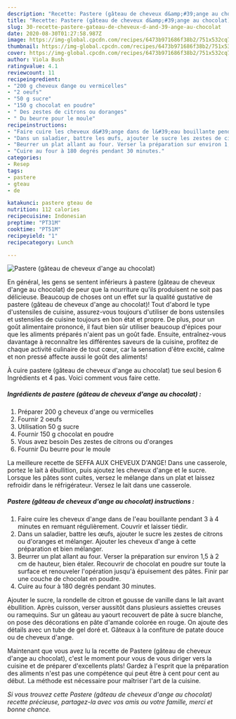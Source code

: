 ```yaml
---
description: "Recette: Pastere (gâteau de cheveux d&amp;#39;ange au chocolat)"
title: "Recette: Pastere (gâteau de cheveux d&amp;#39;ange au chocolat)"
slug: 30-recette-pastere-gateau-de-cheveux-d-and-39-ange-au-chocolat
date: 2020-08-30T01:27:58.987Z
image: https://img-global.cpcdn.com/recipes/6473b971686f38b2/751x532cq70/pastere-gateau-de-cheveux-dange-au-chocolat-photo-principale-de-la-recette.jpg
thumbnail: https://img-global.cpcdn.com/recipes/6473b971686f38b2/751x532cq70/pastere-gateau-de-cheveux-dange-au-chocolat-photo-principale-de-la-recette.jpg
cover: https://img-global.cpcdn.com/recipes/6473b971686f38b2/751x532cq70/pastere-gateau-de-cheveux-dange-au-chocolat-photo-principale-de-la-recette.jpg
author: Viola Bush
ratingvalue: 4.1
reviewcount: 11
recipeingredient:
- "200 g cheveux dange ou vermicelles"
- "2 oeufs"
- "50 g sucre"
- "150 g chocolat en poudre"
- " Des zestes de citrons ou doranges"
- " Du beurre pour le moule"
recipeinstructions:
- "Faire cuire les cheveux d&#39;ange dans de l&#39;eau bouillante pendant 3 à 4 minutes en remuant régulièrement. Couvrir et laisser tiédir."
- "Dans un saladier, battre les œufs, ajouter le sucre les zestes de citrons ou d&#39;oranges et mélanger. Ajouter les cheveux d&#39;ange à cette préparation et bien mélanger."
- "Beurrer un plat allant au four. Verser la préparation sur environ 1,5 à 2 cm de hauteur, bien étaler. Recouvrir de chocolat en poudre sur toute la surface et renouveler l&#39;opération jusqu&#39;à épuisement des pâtes. Finir par une couche de chocolat en poudre."
- "Cuire au four à 180 degrés pendant 30 minutes."
categories:
- Resep
tags:
- pastere
- gteau
- de

katakunci: pastere gteau de 
nutrition: 112 calories
recipecuisine: Indonesian
preptime: "PT31M"
cooktime: "PT51M"
recipeyield: "1"
recipecategory: Lunch

---
```



![Pastere (gâteau de cheveux d&#39;ange au chocolat)](https://img-global.cpcdn.com/recipes/6473b971686f38b2/751x532cq70/pastere-gateau-de-cheveux-dange-au-chocolat-photo-principale-de-la-recette.jpg)

En général, les gens se sentent inférieurs à pastere (gâteau de cheveux d&#39;ange au chocolat) de peur que la nourriture qu'ils produisent ne soit pas délicieuse. Beaucoup de choses ont un effet sur la qualité gustative de pastere (gâteau de cheveux d&#39;ange au chocolat)! Tout d'abord le type d'ustensiles de cuisine, assurez-vous toujours d'utiliser de bons ustensiles et ustensiles de cuisine toujours en bon état et propre. De plus, pour un goût alimentaire prononcé, il faut bien sûr utiliser beaucoup d'épices pour que les aliments préparés n'aient pas un goût fade. Ensuite, entraînez-vous davantage à reconnaître les différentes saveurs de la cuisine, profitez de chaque activité culinaire de tout cœur, car la sensation d'être excité, calme et non pressé affecte aussi le goût des aliments!

<!--inarticleads1-->

À cuire pastere (gâteau de cheveux d&#39;ange au chocolat) tue seul besion 6 Ingrédients et 4 pas. Voici comment vous faire cette.

##### Ingrédients de pastere (gâteau de cheveux d&#39;ange au chocolat) :

1. Préparer 200 g cheveux d&#39;ange ou vermicelles
1. Fournir 2 oeufs
1. Utilisation 50 g sucre
1. Fournir 150 g chocolat en poudre
1. Vous avez besoin  Des zestes de citrons ou d&#39;oranges
1. Fournir  Du beurre pour le moule


La meilleure recette de SEFFA AUX CHEVEUX D&#39;ANGE! Dans une casserole, portez le lait à ébullition, puis ajoutez les cheveux d&#39;ange et le sucre. Lorsque les pâtes sont cuites, versez le mélange dans un plat et laissez refroidir dans le réfrigérateur. Versez le lait dans une casserole. 

<!--inarticleads2-->

##### Pastere (gâteau de cheveux d&#39;ange au chocolat) instructions :

1. Faire cuire les cheveux d&#39;ange dans de l&#39;eau bouillante pendant 3 à 4 minutes en remuant régulièrement. Couvrir et laisser tiédir.
1. Dans un saladier, battre les œufs, ajouter le sucre les zestes de citrons ou d&#39;oranges et mélanger. Ajouter les cheveux d&#39;ange à cette préparation et bien mélanger.
1. Beurrer un plat allant au four. Verser la préparation sur environ 1,5 à 2 cm de hauteur, bien étaler. Recouvrir de chocolat en poudre sur toute la surface et renouveler l&#39;opération jusqu&#39;à épuisement des pâtes. Finir par une couche de chocolat en poudre.
1. Cuire au four à 180 degrés pendant 30 minutes.


Ajouter le sucre, la rondelle de citron et gousse de vanille dans le lait avant ébullition. Après cuisson, verser aussitôt dans plusieurs assiettes creuses ou ramequins. Sur un gâteau au yaourt recouvert de pâte à sucre blanche, on pose des décorations en pâte d&#39;amande colorée en rouge. On ajoute des détails avec un tube de gel doré et. Gâteaux à la confiture de patate douce ou de cheveux d&#39;ange. 

<!--inarticleads1-->

<p>
Maintenant que vous avez lu la recette de Pastere (gâteau de cheveux d&#39;ange au chocolat), c'est le moment pour vous de vous diriger vers la cuisine et de préparer d'excellents plats! Gardez à l'esprit que la préparation des aliments n'est pas une compétence qui peut être à cent pour cent au début. La méthode est nécessaire pour maîtriser l'art de la cuisine.
</p>

<p>
<i>Si vous trouvez cette Pastere (gâteau de cheveux d&#39;ange au chocolat) recette précieuse, partagez-la avec vos amis ou votre famille, merci et bonne chance.</i>
</p>
